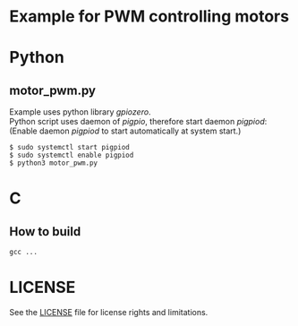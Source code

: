 # Example for PWM controlling motors

# Python
## motor_pwm.py
Example uses python library *gpiozero*.\
Python script uses daemon of *pigpio*, therefore start daemon *pigpiod*:\
(Enable daemon *pigpiod* to start automatically at system start.)
```
$ sudo systemctl start pigpiod
$ sudo systemctl enable pigpiod
$ python3 motor_pwm.py
```

# C
## How to build
```
gcc ...
```

# LICENSE
See the [LICENSE](../LICENSE.md) file for license rights and limitations.
